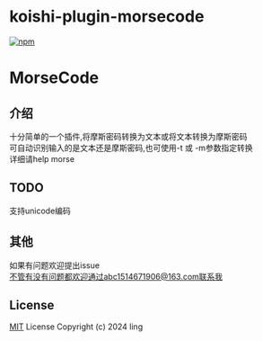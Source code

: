 # koishi-plugin-morsecode

[![npm](https://img.shields.io/npm/v/koishi-plugin-morsecode?style=flat-square)](https://www.npmjs.com/package/koishi-plugin-morsecode)


# MorseCode

## 介绍  
十分简单的一个插件,将摩斯密码转换为文本或将文本转换为摩斯密码  
可自动识别输入的是文本还是摩斯密码,也可使用-t 或 -m参数指定转换  
详细请help morse
## TODO
支持unicode编码  
## 其他 
如果有问题欢迎提出issue  
不管有没有问题都欢迎通过abc1514671906@163.com联系我
## License

[MIT](LICENSE) License Copyright (c) 2024 ling
